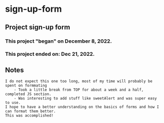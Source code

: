 # sign-up-form
## Project sign-up form
### This project "began" on December 8, 2022.
### This project ended on: Dec 21, 2022.
## Notes
    I do not expect this one too long, most of my time will probably be spent on formmating
        - Took a little break from TOP for about a week and a half, completed JS section.
        - Was interesting to add stuff like sweetAlert and was super easy to use.
    I hope to have a better understanding on the basics of forms and how I can format them better.
    This was accomplished!